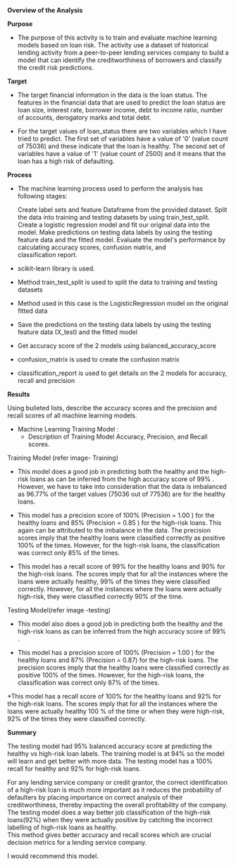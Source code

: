 **Overview of the Analysis**

**Purpose**
* The purpose of this activity is to train and evaluate machine learning models based on loan risk. The activity use a dataset of historical lending activity from a peer-to-peer lending services company to build a model that can identify the creditworthiness of borrowers and classify the credit risk predictions.

**Target**
* The target financial information in the data is the loan status. The features in the financial data that are used to predict the loan status are loan size, interest rate, borrower income, debt to income ratio, number of accounts, derogatory marks and total debt.
 
* For the target values of loan_status there are two variables which I have tried to predict. The first set of variables have a value of '0' (value count of 75036) and these indicate that the loan is healthy. The second set of variables have a value of '1' (value count of 2500) and it means that the loan has a high risk of defaulting.

**Process**
* The machine learning process used to perform the analysis has following stages:

   Create label sets and feature Dataframe from the provided dataset.
   Split the data into training and testing datasets by using train_test_split.
   Create a logistic regression model and fit our original data into the model.
   Make predictions on testing data labels by using the testing feature data and the fitted model.
   Evaluate the model's performance by calculating accuracy scores, confusion matrix, and       
   classification report.

* scikit-learn library is used. 
* Method train_test_split is used to split the data to training and testing datasets 
* Method used in this case is the LogisticRegression model on the original fitted data
* Save the predictions on the testing data labels by using the testing feature data (X_test) and the fitted model
* Get accuracy score of the 2 models using balanced_accuracy_score
* confusion_matrix is used to create the confusion matrix
* classification_report is used to get details on the 2 models for accuracy, recall and precision

**Results**

Using bulleted lists, describe the accuracy scores and the precision and recall scores of all machine learning models.

* Machine Learning Training Model :
    * Description of Training Model  Accuracy, Precision, and Recall scores.

Training Model (refer image- Training)

 


* This model does a good job in predicting both the healthy and the high-risk loans as can be inferred from the high accuracy score of 99% . However, we have to take into consideration that the data is imbalanced as 96.77% of the target values (75036 out of 77536) are for the healthy loans.
	
* This model has a precision score of 100% (Precision = 1.00 ) for the healthy loans and 85% (Precision = 0.85 ) for the high-risk loans. This again can be attributed to the imbalance in the data. The precision scores imply that the healthy loans were classified correctly as positive 100% of the times. However, for the high-risk loans, the classification was correct only 85% of the times.
	
* This model has a recall score of 99% for the healthy loans and 90% for the high-risk loans. The scores imply that for all the instances where the loans were actually healthy, 99% of the times they were classified correctly. However, for all the instances where the loans were actually high-risk, they were classified correctly 90% of the time.









Testing Model(refer image -testing)

 
* This model also does a good job in predicting both the healthy and the high-risk loans as can be inferred from the high accuracy score of 99% . 

* This model has a precision score of 100% (Precision = 1.00 ) for the healthy loans and 87% (Precision = 0.87) for the high-risk loans. The precision scores imply that the healthy loans were classified correctly as positive 100% of the times. However, for the high-risk loans, the classification was correct only 87% of the times.

*This model has a recall score of 100% for the healthy loans and 92% for the high-risk loans. The scores imply that for all the instances where the loans were actually healthy 100 % of the time or when they were high-risk, 92% of the times they were classified correctly.

**Summary**

The testing model had 95% balanced accuracy score at predicting the healthy vs high-risk loan labels. The training model is at 94% so the model will learn and get better with more data.
The testing model has a 100% recall for healthy and 92% for high-risk loans. 

For any lending service company or credit grantor, the correct identification of a high-risk loan is much more important as it reduces the probability of defaulters by placing importance on correct analysis of their creditworthiness, thereby impacting the overall profitability of the company. The testing model does a way better job classification of the high-risk loans(92%) when they were actually positive by catching the incorrect labelling of high-risk loans as healthy.  
This method gives better accuracy and recall scores which are crucial decision metrics for a lending service company.

I would recommend this model.




